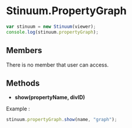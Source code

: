 # Stinuum.PropertyGraph

```js
var stinuum = new Stinuum(viewer);
console.log(stinuum.propertyGraph);
```

## Members

There is no member that user can access.

## Methods

* __show(propertyName, divID)__

Example :
```js
stinuum.propertyGraph.show(name, "graph");
```
